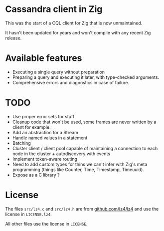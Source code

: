 # Cassandra client in Zig

This was the start of a CQL client for Zig that is now unmaintained.

It hasn't been updated for years and won't compile with any recent Zig release.

# Available features

* Executing a single query without preparation
* Preparing a query and executing it later, with type-checked arguments.
* Comprehensive errors and diagnostics in case of failure.

TODO
====

* Use proper error sets for stuff
* Cleanup code that won't be used, some frames are never written by a client for example.
* Add an abstraction for a Stream
* Handle named values in a statement
* Batching
* Cluster client / client pool capable of maintaining a connection to each node in the cluster + autodiscovery with events
* Implement token-aware routing
* Need to add custom types for thins we can't infer with Zig's meta programming (things like Counter, Time, Timestamp, Timeuuid).
* Expose as a C library ?

# License

The files `src/lz4.c` and `src/lz4.h` are from [github.com/lz4/lz4](https://github.com/lz4/lz4/tree/dev) and use the license in `LICENSE.lz4`.

All other files use the license in `LICENSE`.
